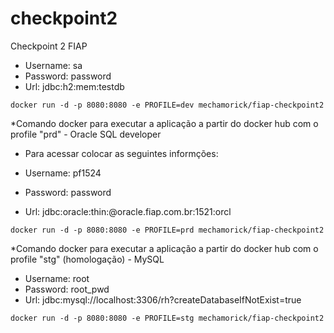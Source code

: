 # checkpoint2
Checkpoint 2 FIAP
- Username: sa
- Password: password
- Url: jdbc:h2:mem:testdb

```
docker run -d -p 8080:8080 -e PROFILE=dev mechamorick/fiap-checkpoint2
```

*Comando docker para executar a aplicação a partir do docker hub com o profile "prd" - Oracle SQL developer

- Para acessar colocar as seguintes informções:
  
- Username: pf1524
- Password: password
- Url: jdbc:oracle:thin:@oracle.fiap.com.br:1521:orcl

```
docker run -d -p 8080:8080 -e PROFILE=prd mechamorick/fiap-checkpoint2 
```

*Comando docker para executar a aplicação a partir do docker hub com o profile "stg" (homologação) - MySQL
 
- Username: root
- Password: root_pwd
- Url: jdbc:mysql://localhost:3306/rh?createDatabaseIfNotExist=true

```
docker run -d -p 8080:8080 -e PROFILE=stg mechamorick/fiap-checkpoint2 
